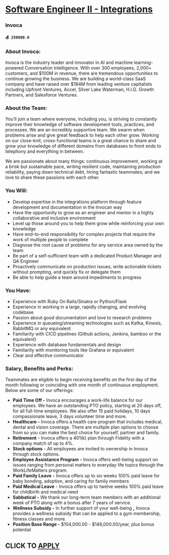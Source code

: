 # [Software Engineer II - Integrations](https://www.remotewlb.com/apply/software-engineer-ii-integrations-67927)  
### Invoca  
#### `💰 250000.0`  

### **About Invoca:**

Invoca is the industry leader and innovator in AI and machine learning-powered Conversation Intelligence. With over 300 employees, 2,000+ customers, and $100M in revenue, there are tremendous opportunities to continue growing the business. We are building a world-class SaaS company and have raised over $184M from leading venture capitalists including Upfront Ventures, Accel, Silver Lake Waterman, H.I.G. Growth Partners, and Salesforce Ventures.

###  **About the Team:**

You’ll join a team where everyone, including you, is striving to constantly improve their knowledge of software development tools, practices, and processes. We are an incredibly supportive team. We swarm when problems arise and give great feedback to help each other grow. Working on our close-knit, cross-functional teams is a great chance to share and grow your knowledge of different domains from databases to front ends to telephony and everything in between.

We are passionate about many things: continuous improvement, working at a brisk but sustainable pace, writing resilient code, maintaining production reliability, paying down technical debt, hiring fantastic teammates; and we love to share these passions with each other.

###  **You Will:**

  * Develop expertise in the integrations platform through feature development and documentation in the Invocan way
  * Have the opportunity to grow as an engineer and mentor in a highly collaborative and inclusive environment
  * Level up those around you to help them grow while reinforcing your own knowledge
  * Have end-to-end responsibility for complex projects that require the work of multiple people to complete
  * Diagnose the root cause of problems for any service area owned by the team
  * Be part of a self-sufficient team with a dedicated Product Manager and QA Engineer
  * Proactively communicate on production issues, write actionable tickets without prompting, and quickly fix or delegate them
  * Be able to help guide a team around impediments to progress

###  **You Have:**

  * Experience with Ruby On Rails/Sinatra or Python/Flask
  * Experience in working in a large, rapidly changing, and evolving codebase 
  * Passion about good documentation and love to research problems
  * Experience in queueing/streaming technologies such as Kafka, Kinesis, RabbitMQ or any equivalent
  * Familiarity with CICD pipelines (Github actions, Jenkins, bamboo or the equivalent)
  * Experience with database fundamentals and design
  * Familiarity with monitoring tools like Grafana or equivalent
  * Clear and effective communicator

### Salary, Benefits and Perks:

Teammates are eligible to begin receiving benefits on the first day of the month following or coinciding with one month of continuous employment. Below are some of our offerings:

  *  **Paid Time Off -** Invoca encourages a work-life balance for our employees. We have an outstanding PTO policy, starting at 20 days off, for all full-time employees. We also offer 15 paid holidays, 10 days compassionate leave, 3 days volunteer time and more.
  *  **Healthcare -** Invoca offers a health care program that includes medical, dental and vision coverage. There are multiple plan options to choose from so you can make the best choice for yourself, partner and family.
  *  **Retirement** \- Invoca offers a 401(k) plan through Fidelity with a company match of up to 4%.
  *  **Stock options** \- All employees are invited to ownership in Invoca through stock options.
  *  **Employee Assistance Program** **-** Invoca offers well-being support on issues ranging from personal matters to everyday life topics through the WorkLifeMatters program.
  *  **Paid Family Leave** **-** Invoca offers up to six weeks 100% paid leave for baby bonding, adoption, and caring for family members
  *  **Paid Medical Leave** \- Invoca offers up to twelve weeks 100% paid leave for childbirth and medical need
  *  **Sabbatical** **-** We thank our long-term team members with an additional week of PTO along with a bonus after 7 years of service.
  *  **Wellness Subsidy -** In further support of your well-being **,** Invoca provides a wellness subsidy that can be applied to a gym membership, fitness classes and more.
  *  **Position Base Range -** $104,000.00 - $146,000.00/year, plus bonus potential

  
## CLICK TO [APPLY](https://www.remotewlb.com/apply/software-engineer-ii-integrations-67927)

